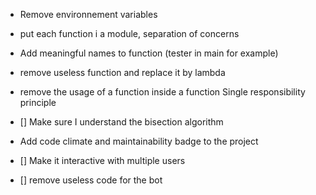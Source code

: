 - Remove environnement variables
- put each function i  a module, separation of concerns 
- Add meaningful names to function (tester in main for example)
- remove useless function and replace it by lambda
- remove the usage of a function inside a function Single responsibility principle

- [] Make sure I understand the bisection algorithm
- Add code climate and maintainability badge to the project
- [] Make it interactive with multiple users
- [] remove useless code for the bot
